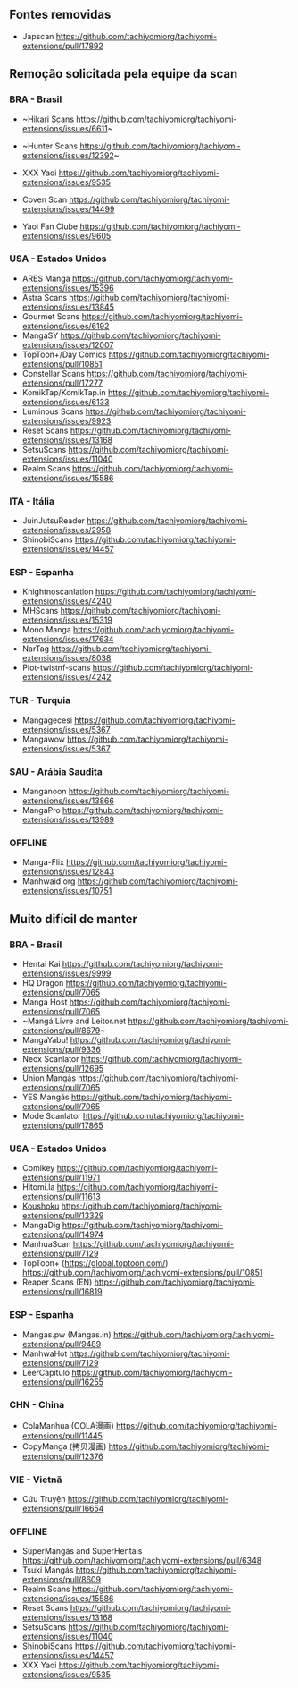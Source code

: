 ## Fontes removidas

- Japscan https://github.com/tachiyomiorg/tachiyomi-extensions/pull/17892

## Remoção solicitada pela equipe da scan
### BRA - Brasil

- ~Hikari Scans https://github.com/tachiyomiorg/tachiyomi-extensions/issues/6611~
- ~Hunter Scans https://github.com/tachiyomiorg/tachiyomi-extensions/issues/12392~


- XXX Yaoi https://github.com/tachiyomiorg/tachiyomi-extensions/issues/9535
- Coven Scan https://github.com/tachiyomiorg/tachiyomi-extensions/issues/14499
- Yaoi Fan Clube https://github.com/tachiyomiorg/tachiyomi-extensions/issues/9605

### USA - Estados Unidos

- ARES Manga https://github.com/tachiyomiorg/tachiyomi-extensions/issues/15396
- Astra Scans https://github.com/tachiyomiorg/tachiyomi-extensions/issues/13845
- Gourmet Scans https://github.com/tachiyomiorg/tachiyomi-extensions/issues/6192
- MangaSY https://github.com/tachiyomiorg/tachiyomi-extensions/issues/12007
- TopToon+/Day Comics https://github.com/tachiyomiorg/tachiyomi-extensions/pull/10851
- Constellar Scans https://github.com/tachiyomiorg/tachiyomi-extensions/pull/17277
- KomikTap/KomikTap.in https://github.com/tachiyomiorg/tachiyomi-extensions/issues/6133
- Luminous Scans https://github.com/tachiyomiorg/tachiyomi-extensions/issues/9923
- Reset Scans https://github.com/tachiyomiorg/tachiyomi-extensions/issues/13168
- SetsuScans https://github.com/tachiyomiorg/tachiyomi-extensions/issues/11040
- Realm Scans https://github.com/tachiyomiorg/tachiyomi-extensions/issues/15586

### ITA - Itália

- JuinJutsuReader https://github.com/tachiyomiorg/tachiyomi-extensions/issues/2958
- ShinobiScans https://github.com/tachiyomiorg/tachiyomi-extensions/issues/14457

### ESP - Espanha

- Knightnoscanlation https://github.com/tachiyomiorg/tachiyomi-extensions/issues/4240
- MHScans https://github.com/tachiyomiorg/tachiyomi-extensions/issues/15319
- Mono Manga https://github.com/tachiyomiorg/tachiyomi-extensions/issues/17634
- NarTag https://github.com/tachiyomiorg/tachiyomi-extensions/issues/8038
- Plot-twistnf-scans https://github.com/tachiyomiorg/tachiyomi-extensions/issues/4242

### TUR - Turquia

- Mangagecesi https://github.com/tachiyomiorg/tachiyomi-extensions/issues/5367
- Mangawow https://github.com/tachiyomiorg/tachiyomi-extensions/issues/5367

### SAU - Arábia Saudita

- Manganoon https://github.com/tachiyomiorg/tachiyomi-extensions/issues/13866
- MangaPro https://github.com/tachiyomiorg/tachiyomi-extensions/issues/13989

### OFFLINE

- Manga-Flix https://github.com/tachiyomiorg/tachiyomi-extensions/issues/12843
- Manhwaid.org https://github.com/tachiyomiorg/tachiyomi-extensions/issues/10751

## Muito difícil de manter

### BRA - Brasil

- Hentai Kai https://github.com/tachiyomiorg/tachiyomi-extensions/issues/9999
- HQ Dragon https://github.com/tachiyomiorg/tachiyomi-extensions/pull/7065
- Mangá Host https://github.com/tachiyomiorg/tachiyomi-extensions/pull/7065
- ~Mangá Livre and Leitor.net https://github.com/tachiyomiorg/tachiyomi-extensions/pull/8679~
- MangaYabu! https://github.com/tachiyomiorg/tachiyomi-extensions/pull/9336
- Neox Scanlator https://github.com/tachiyomiorg/tachiyomi-extensions/pull/12695
- Union Mangás https://github.com/tachiyomiorg/tachiyomi-extensions/pull/7065
- YES Mangás https://github.com/tachiyomiorg/tachiyomi-extensions/pull/7065
- Mode Scanlator https://github.com/tachiyomiorg/tachiyomi-extensions/pull/17865

### USA - Estados Unidos

- Comikey https://github.com/tachiyomiorg/tachiyomi-extensions/pull/11971
- Hitomi.la https://github.com/tachiyomiorg/tachiyomi-extensions/pull/11613
- [Koushoku](https://ksk.moe/) https://github.com/tachiyomiorg/tachiyomi-extensions/pull/13329
- MangaDig https://github.com/tachiyomiorg/tachiyomi-extensions/pull/14974
- ManhuaScan https://github.com/tachiyomiorg/tachiyomi-extensions/pull/7129
- TopToon+ (https://global.toptoon.com/) https://github.com/tachiyomiorg/tachiyomi-extensions/pull/10851
- Reaper Scans (EN) https://github.com/tachiyomiorg/tachiyomi-extensions/pull/16819

### ESP - Espanha

- Mangas.pw (Mangas.in) https://github.com/tachiyomiorg/tachiyomi-extensions/pull/9489
- ManhwaHot https://github.com/tachiyomiorg/tachiyomi-extensions/pull/7129
- LeerCapitulo https://github.com/tachiyomiorg/tachiyomi-extensions/pull/16255

### CHN - China

- ColaManhua (COLA漫画) https://github.com/tachiyomiorg/tachiyomi-extensions/pull/11445
- CopyManga (拷贝漫画) https://github.com/tachiyomiorg/tachiyomi-extensions/pull/12376

### VIE - Vietnã

- Cứu Truyện https://github.com/tachiyomiorg/tachiyomi-extensions/pull/16654
### OFFLINE

- SuperMangás and SuperHentais https://github.com/tachiyomiorg/tachiyomi-extensions/pull/6348
- Tsuki Mangás https://github.com/tachiyomiorg/tachiyomi-extensions/pull/8609
- Realm Scans https://github.com/tachiyomiorg/tachiyomi-extensions/issues/15586
- Reset Scans https://github.com/tachiyomiorg/tachiyomi-extensions/issues/13168
- SetsuScans https://github.com/tachiyomiorg/tachiyomi-extensions/issues/11040
- ShinobiScans https://github.com/tachiyomiorg/tachiyomi-extensions/issues/14457
- XXX Yaoi https://github.com/tachiyomiorg/tachiyomi-extensions/issues/9535
